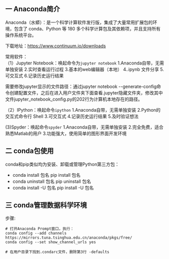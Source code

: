 ## 一 Anaconda简介

 Anaconda（水蟒）：是一个科学计算软件发行版，集成了大量常用扩展包的环境，包含了 conda、Python 等 180 多个科学计算包及其依赖项，并且支持所有操作系统平台。  
 
下载地址：https://www.continuum.io/downloads

常用软件：  
（1）Jupyter Notebook：唤起命令为`jupyter notebook`
     1.Anaconda自带，无需单独安装
     2.实时查看运行过程
     3.基本的web编辑器（本地）
     4..ipynb 文件分享
     5.可交互式 
     6.记录历史运行结果 

需要修改jupyter显示的文件路径：通过jupyter notebook --generate-config命令创建配置文件，之后在进入用户文件夹下面查看.jupyter隐藏文件夹，修改其中文件jupyter_notebook_config.py的202行为计算机本地存在的路径。  

（2）IPython：唤起命令`ipython`
     1.Anaconda自带，无需单独安装 
     2.Python的交互式命令行 Shell
     3.可交互式 
     4.记录历史运行结果 
     5.及时验证想法  

(3)Spyder：唤起命令`spyder`
     1.Anaconda自带，无需单独安装 
     2.完全免费，适合熟悉Matlab的用户
     3.功能强大，使用简单的图形界面开发环境


## 二 conda包使用

conda和pip类似均为安装、卸载或管理Python第三方包：
- conda install 包名   pip install 包名
- conda uninstall 包名   pip uninstall 包名
- conda install -U 包名   pip install -U 包名

## 三 conda管理数据科学环境

步骤:
```
# 打开Anaconda Prompt窗口，执行：
conda config --add channels https://mirrors.tuna.tsinghua.edu.cn/anaconda/pkgs/free/
conda config --set show_channel_urls yes

# 在用户目录下找到.condarc文件，删除第3行 -defaults 
```


